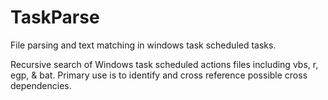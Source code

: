 # TaskParse
File parsing and text matching in windows task scheduled tasks.

Recursive search of Windows task scheduled actions files including vbs, r, egp, & bat.
Primary use is to identify and cross reference possible cross dependencies.
